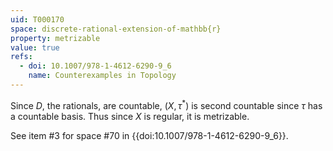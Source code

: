 ```yaml
---
uid: T000170
space: discrete-rational-extension-of-mathbb{r}
property: metrizable
value: true
refs:
  - doi: 10.1007/978-1-4612-6290-9_6
    name: Counterexamples in Topology
---
```

Since $D$, the rationals, are countable, $(X, \tau^{*})$ is second countable since $\tau$ has a countable basis. Thus since $X$ is regular, it is metrizable.

See item #3 for space #70 in {{doi:10.1007/978-1-4612-6290-9_6}}.
